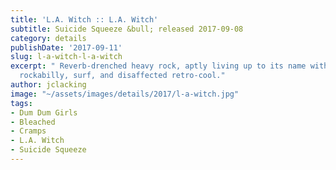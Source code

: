 ```yaml
---
title: 'L.A. Witch :: L.A. Witch'
subtitle: Suicide Squeeze &bull; released 2017-09-08
category: details
publishDate: '2017-09-11'
slug: l-a-witch-l-a-witch
excerpt: " Reverb-drenched heavy rock, aptly living up to its name with a blend of
  rockabilly, surf, and disaffected retro-cool."
author: jclacking
image: "~/assets/images/details/2017/l-a-witch.jpg"
tags:
- Dum Dum Girls
- Bleached
- Cramps
- L.A. Witch
- Suicide Squeeze
---
```


